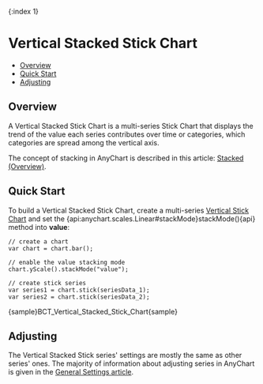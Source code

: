 {:index 1}
# Vertical Stacked Stick Chart

* [Overview](#overview)
* [Quick Start](#quick_start)
* [Adjusting](#adjusting)

## Overview

A Vertical Stacked Stick Chart is a multi-series Stick Chart that displays the trend of the value each series contributes over time or categories, which categories are spread among the vertical axis.

The concept of stacking in AnyChart is described in this article: [Stacked (Overview)](../Overview).

## Quick Start

To build a Vertical Stacked Stick Chart, create a multi-series [Vertical Stick Chart](../../Vertical/Stick_Chart) and set the {api:anychart.scales.Linear#stackMode}stackMode(){api} method into <strong>value</strong>:

```
// create a chart
var chart = chart.bar();

// enable the value stacking mode
chart.yScale().stackMode("value");

// create stick series
var series1 = chart.stick(seriesData_1);
var series2 = chart.stick(seriesData_2);
```

{sample}BCT\_Vertical\_Stacked\_Stick\_Chart{sample}

## Adjusting

The Vertical Stacked Stick series' settings are mostly the same as other series' ones. The majority of information about adjusting series in AnyChart is given in the [General Settings article](../../General_Settings).